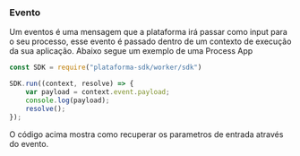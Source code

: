 ### Evento

Um eventos é uma mensagem que a plataforma irá passar como input para o seu processo, esse evento é passado dentro de um contexto de execução da sua aplicação. Abaixo segue um exemplo de uma Process App

```javascript
const SDK = require("plataforma-sdk/worker/sdk")

SDK.run((context, resolve) => {
    var payload = context.event.payload;
    console.log(payload);
    resolve();
});
```

O código acima mostra como recuperar os parametros de entrada através do evento.